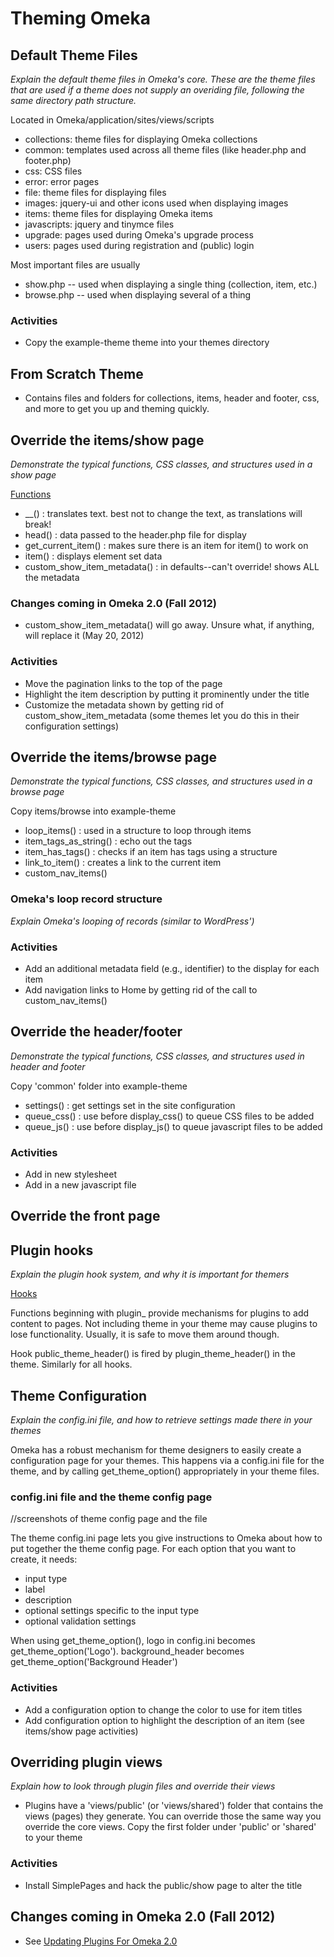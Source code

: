 # Theming Omeka

## Default Theme Files
_Explain the default theme files in Omeka's core. These are the theme files that are used if a theme does not supply an overiding file, following the same directory path structure._


Located in
	Omeka/application/sites/views/scripts

* collections: theme files for displaying Omeka collections
* common: templates used across all theme files (like header.php and footer.php)
* css: CSS files
* error: error pages
* file: theme files for displaying files
* images: jquery-ui and other icons used when displaying images 
* items: theme files for displaying Omeka items
* javascripts: jquery and tinymce files
* upgrade: pages used during Omeka's upgrade process
* users: pages used during registration and (public) login

Most important files are usually

*	show.php -- used when displaying a single thing (collection, item, etc.)
*	browse.php -- used when displaying several of a thing
	
### Activities

* Copy the example-theme theme into your themes directory


## From Scratch Theme

* Contains files and folders for collections, items, header and footer, css, and more to get you up and theming quickly.

## Override the items/show page

_Demonstrate the typical functions, CSS classes, and structures used in a show page_

[Functions](http://omeka.org/codex/Functions)

* __() : translates text. best not to change the text, as translations will break!
* head() : data passed to the header.php file for display
* get_current_item() : makes sure there is an item for item() to work on
* item() : displays element set data
* custom_show_item_metadata() : in defaults--can't override! shows ALL the metadata

### Changes coming in Omeka 2.0 (Fall 2012)

* custom_show_item_metadata() will go away. Unsure what, if anything, will replace it (May 20, 2012)

### Activities

* Move the pagination links to the top of the page
* Highlight the item description by putting it prominently under the title
* Customize the metadata shown by getting rid of custom_show_item_metadata (some themes let you do this in their configuration settings)

## Override the items/browse page

_Demonstrate the typical functions, CSS classes, and structures used in a browse page_

Copy items/browse into example-theme

* loop_items() : used in a <?php while(); ?> structure to loop through items
* item_tags_as_string() : echo out the tags
* item_has_tags() : checks if an item has tags using a  <?php if(): ?> structure
* link_to_item() : creates a link to the current item
* custom_nav_items()

### Omeka's loop record structure

_Explain Omeka's looping of records (similar to WordPress')_


### Activities

* Add an additional metadata field (e.g., identifier) to the display for each item
* Add navigation links to Home by getting rid of the call to custom_nav_items()

## Override the header/footer

_Demonstrate the typical functions, CSS classes, and structures used in header and footer_

Copy 'common' folder into example-theme

* settings() : get settings set in the site configuration
* queue_css() : use before display_css() to queue CSS files to be added
* queue_js() : use before display_js() to queue javascript files to be added

### Activities

* Add in new stylesheet
* Add in a new javascript file

## Override the front page

## Plugin hooks

_Explain the plugin hook system, and why it is important for themers_

[Hooks](http://omeka.org/codex/Hooks)

Functions beginning with plugin_ provide mechanisms for plugins to add content to pages. Not including theme in your theme may cause plugins to lose functionality. Usually, it is safe to move them around though.

Hook public_theme_header() is fired by plugin_theme_header() in the theme. Similarly for all hooks.


## Theme Configuration

_Explain the config.ini file, and how to retrieve settings made there in your themes_

Omeka has a robust mechanism for theme designers to easily create a configuration page for your themes. This happens via a config.ini file for the theme, and by calling get_theme_option() appropriately in your theme files.

### config.ini file and the theme config page

//screenshots of theme config page and the file

The theme config.ini page lets you give instructions to Omeka about how to put together the theme config page. For each option that you want to create, it needs:

* input type
* label
* description
* optional settings specific to the input type
* optional validation settings

When using get_theme_option(), logo in config.ini becomes get_theme_option('Logo'). background_header becomes get_theme_option('Background Header')

### Activities

* Add a configuration option to change the color to use for item titles
* Add configuration option to highlight the description of an item (see items/show page activities)


## Overriding plugin views
_Explain how to look through plugin files and override their views_

* Plugins have a 'views/public' (or 'views/shared') folder that contains the views (pages) they generate. You can override those the same way you override the core views. Copy the first folder under 'public' or 'shared' to your theme

### Activities

* Install SimplePages and hack the public/show page to alter the title


## Changes coming in Omeka 2.0 (Fall 2012)

* See [Updating Plugins For Omeka 2.0](http://omeka.org/codex/Updating_Plugins_For_2.0)







